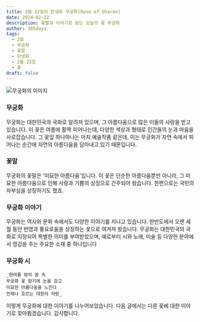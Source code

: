 ```yaml
---
title: 2월 22일의 탄생화 무궁화(Rose of Sharon)
date: 2024-02-22
description: 꽃말과 이야기로 보는 오늘의 꽃 무궁화
author: 365days
tags:
  - 2월
  - 무궁화
  - 꽃말
  - 탄생화
  - 2월 22일
  - 꽃
draft: false
---
```


![무궁화의 이미지](https://cdn.pixabay.com/photo/2019/07/16/14/50/rose-of-sharon-4342080_1280.jpg#center)


### 무궁화
무궁화는 대한민국의 국화로 알려져 있으며, 그 아름다움으로 많은 이들의 사랑을 받고 있습니다. 이 꽃은 여름에 활짝 피어나는데, 다양한 색상과 형태로 인간들의 눈과 마음을 사로잡습니다. 그 꽃잎 하나하나는 마치 예술작품 같은데, 이는 무궁화가 자연 속에서 피어나는 순간에 자연의 아름다움을 담아내고 있기 때문입니다.

### 꽃말
무궁화의 꽃말은 '미묘한 아름다움'입니다. 이 꽃은 단순한 아름다움뿐만 아니라, 그 미묘한 아름다움으로 인해 사랑과 기쁨의 상징으로 간주되어 왔습니다. 한편으로는 국민의 자부심을 상징하기도 했죠.

### 무궁화 이야기
무궁화는 역사와 문화 속에서도 다양한 이야기를 지니고 있습니다. 한반도에서 오랜 세월 동안 번영과 풍요로움을 상징하는 꽃으로 여겨져 왔습니다. 무궁화는 대한민국의 국화로 지정되어 특별한 의미를 부여받았으며, 예로부터 시와 노래, 미술 등 다양한 분야에서 영감을 주는 주요한 소재 중 하나입니다

### 무궁화 시
	_한여름 밤의 꿈 속  
	무궁화 꽃 향기에 눈을 감고  
	미묘한 아름다움을 느낀다  
	언제나 흐르는 대한의 자랑_

이렇게 무궁화에 대한 이야기를 나누어보았습니다. 다음 글에서는 다른 꽃에 대한 이야기로 찾아뵙겠습니다. 감사합니다.